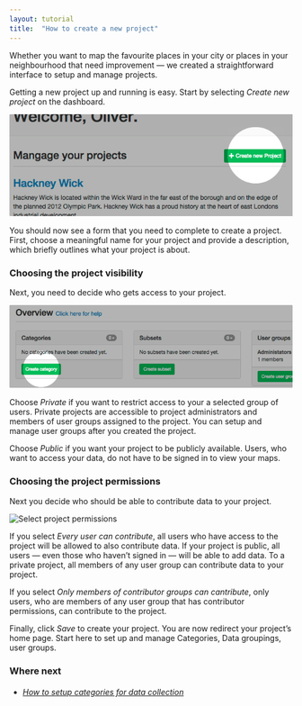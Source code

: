 ```yaml
---
layout: tutorial
title:  "How to create a new project"
---
```


Whether you want to map the favourite places in your city or places in your neighbourhood that need improvement — we created a straightforward interface to setup and manage projects. 

Getting a new project up and running is easy. Start by selecting *Create new project* on the dashboard.

![Create project](img/how-to-create-project-01.png)

You should now see a form that you need to complete to create a project. First, choose a meaningful name for your project and provide a description, which briefly outlines what your project is about. 

### Choosing the project visibility 

Next, you need to decide who gets access to your project. 

![Select project visibilty](img/how-to-create-project-02.png)

Choose *Private* if you want to restrict access to your a selected group of users. Private projects are accessible to project administrators and members of user groups assigned to the project. You can setup and manage user groups after you created the project.

Choose *Public* if you want your project to be publicly available. Users, who want to access your data, do not have to be signed in to view your maps.

### Choosing the project permissions

Next you decide who should be able to contribute data to your project.

![Select project permissions](img/how-to-create-project-03.png)

If you select *Every user can contribute*, all users who have access to the project will be allowed to also contribute data. If your project is public, all users — even those who haven’t signed in — will be able to add data. To a private project, all members of any user group can contribute data to your project. 

If you select *Only members of contributor groups can cantribute*, only users, who are members of any user group that has contributor permissions, can contribute to the project.

Finally, click *Save* to create your project. You are now redirect your project’s home page. Start here to set up and manage Categories, Data groupings, user groups. 

### Where next

<ul class="next-links tutorial-links">
    <li>
      <h6><a href="how-to-setup-categories.html">How to setup categories for data collection</a></h6>
    </li>
</ul>
